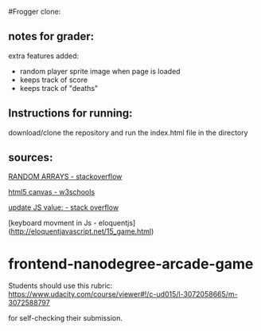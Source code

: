 #Frogger clone:

## notes for grader:
extra features added:

* random player sprite image when page is loaded
* keeps track of score
* keeps track of "deaths"

## Instructions for running:
download/clone the repository and run the index.html file in the directory

## sources:
[RANDOM ARRAYS - stackoverflow](http://stackoverflow.com/questions/5915096/get-random-item-from-javascript-array)

[html5 canvas - w3schools](http://www.w3schools.com/html/html5_canvas.asp)

[update JS value: - stack overflow](http://stackoverflow.com/questions/7764154/pass-a-javascript-variable-value-into-input-type-hidden-value)

[keyboard movment in Js - eloquentjs] (http://eloquentjavascript.net/15_game.html)

frontend-nanodegree-arcade-game
===============================

Students should use this rubric: https://www.udacity.com/course/viewer#!/c-ud015/l-3072058665/m-3072588797

for self-checking their submission.